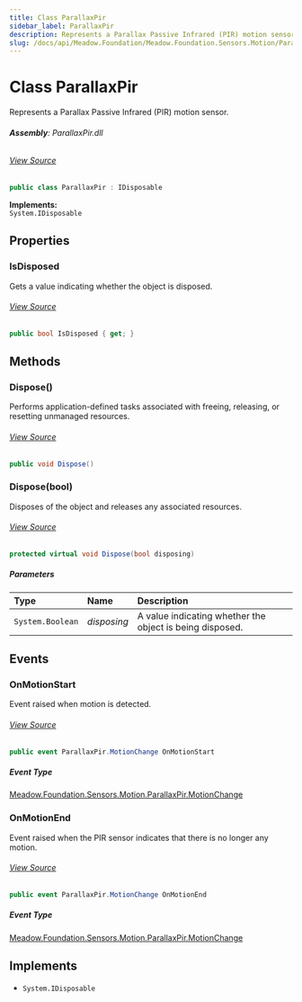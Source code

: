 ```yaml
---
title: Class ParallaxPir
sidebar_label: ParallaxPir
description: Represents a Parallax Passive Infrared (PIR) motion sensor.
slug: /docs/api/Meadow.Foundation/Meadow.Foundation.Sensors.Motion/ParallaxPir
---
```

# Class ParallaxPir
Represents a Parallax Passive Infrared (PIR) motion sensor.

###### **Assembly**: ParallaxPir.dll
###### [View Source](https://github.com/WildernessLabs/Meadow.Foundation.git/blob/develop/Source/Meadow.Foundation.Peripherals/Sensors.Motion.ParallaxPir/Driver/ParallaxPir.cs#L9)
```csharp title="Declaration"
public class ParallaxPir : IDisposable
```
**Implements:**  
`System.IDisposable`

## Properties
### IsDisposed
Gets a value indicating whether the object is disposed.
###### [View Source](https://github.com/WildernessLabs/Meadow.Foundation.git/blob/develop/Source/Meadow.Foundation.Peripherals/Sensors.Motion.ParallaxPir/Driver/ParallaxPir.cs#L34)
```csharp title="Declaration"
public bool IsDisposed { get; }
```
## Methods
### Dispose()
Performs application-defined tasks associated with freeing, releasing, or resetting unmanaged resources.
###### [View Source](https://github.com/WildernessLabs/Meadow.Foundation.git/blob/develop/Source/Meadow.Foundation.Peripherals/Sensors.Motion.ParallaxPir/Driver/ParallaxPir.cs#L100)
```csharp title="Declaration"
public void Dispose()
```
### Dispose(bool)
Disposes of the object and releases any associated resources.
###### [View Source](https://github.com/WildernessLabs/Meadow.Foundation.git/blob/develop/Source/Meadow.Foundation.Peripherals/Sensors.Motion.ParallaxPir/Driver/ParallaxPir.cs#L110)
```csharp title="Declaration"
protected virtual void Dispose(bool disposing)
```

##### Parameters

| Type | Name | Description |
|:--- |:--- |:--- |
| `System.Boolean` | *disposing* | A value indicating whether the object is being disposed. |

## Events
### OnMotionStart
Event raised when motion is detected.
###### [View Source](https://github.com/WildernessLabs/Meadow.Foundation.git/blob/develop/Source/Meadow.Foundation.Peripherals/Sensors.Motion.ParallaxPir/Driver/ParallaxPir.cs#L24)
```csharp title="Declaration"
public event ParallaxPir.MotionChange OnMotionStart
```
##### Event Type
[Meadow.Foundation.Sensors.Motion.ParallaxPir.MotionChange](../Meadow.Foundation.Sensors.Motion/ParallaxPir.MotionChange)
### OnMotionEnd
Event raised when the PIR sensor indicates that there is no longer any motion.
###### [View Source](https://github.com/WildernessLabs/Meadow.Foundation.git/blob/develop/Source/Meadow.Foundation.Peripherals/Sensors.Motion.ParallaxPir/Driver/ParallaxPir.cs#L29)
```csharp title="Declaration"
public event ParallaxPir.MotionChange OnMotionEnd
```
##### Event Type
[Meadow.Foundation.Sensors.Motion.ParallaxPir.MotionChange](../Meadow.Foundation.Sensors.Motion/ParallaxPir.MotionChange)

## Implements

* `System.IDisposable`
